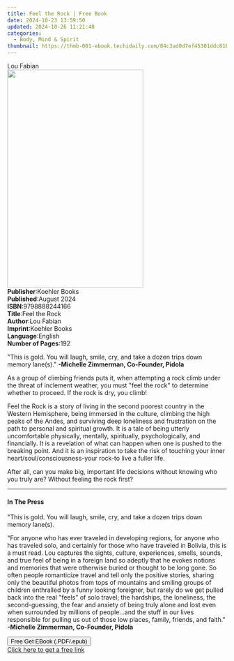 ```yaml
---
title: Feel the Rock | Free Book
date: 2024-10-23 13:59:50
updated: 2024-10-26 11:21:40
categories:
  - Body, Mind & Spirit
thumbnail: https://thmb-001-ebook.techidaily.com/84c3ad0d7ef45301ddc81ba2b045960dbad208cb8fbfc03e5225d1fb0d944d8c.jpg
---
```

<main id="book-container">
  <div class="flex flex-col">
    <div class="book-brief flex-1 py-6 px-4 sm:p-6 md:py-10 md:px-8">
      <!-- brief-->
      <div class="book-brief-main">Lou Fabian</div>
    </div>
    <div
      class="book-meta-info flex-1 grid gap-4 col-start-1 col-end-3 row-start-1 sm:mb-6 sm:grid-cols-4 lg:gap-6 lg:col-start-2 lg:row-end-6 lg:row-span-6 lg:mb-0"
    >
      <div
        class="book-meta-info-left place-content-center mt-4 p-4 text-sm leading-6 col-start-2 col-span-2 dark:text-slate-400"
      >
        <img
          class="w-full h-500 object-cover rounded-lg sm:h-255 sm:col-span-2 lg:col-span-full"
          src="https://img-001-ebook.techidaily.com/46f2f1278439a9c970d5afc1c57d1ac7a096eb866c8e6f30a9e764f1bd8e696e.jpg"
          alt=""
          width="312"
          height="500"
        />
      </div>
      <div
        class="book-meta-info-right mt-2 col-start-1 row-start-2 col-span-3 self-center"
      >
        <!-- meta data  -->
        <div class="flex flex-col px-4 md:px-8">
          <div class="flex-1">
            <strong>Publisher</strong>:<span class="px-2">Koehler Books</span>
          </div>
          <div class="flex-1">
            <strong>Published</strong>:<span class="px-2">August 2024</span>
          </div>
          <div class="flex-1">
            <strong>ISBN</strong>:<span class="px-2">9798888244166</span>
          </div>
          <div class="flex-1">
            <strong>Title</strong>:<span class="px-2">Feel the Rock</span>
          </div>
          <div class="flex-1">
            <strong>Author</strong>:<span class="px-2">Lou Fabian</span>
          </div>
          <div class="flex-1">
            <strong>Imprint</strong>:<span class="px-2">Koehler Books</span>
          </div>
          <div class="flex-1">
            <strong>Language</strong>:<span class="px-2">English</span>
          </div>
          <div class="flex-1">
            <strong>Number of Pages</strong>:<span class="px-2">192</span>
          </div>
        </div>
      </div>
    </div>
    <div class="book-description flex-1 py-6 px-4 sm:p-6 md:py-10 md:px-8">
      <div class="book-description-main">
        <div accordion-content="" id="description">
          <p data-sleek-node-id="40149a">
            "This is gold. You will laugh, smile, cry, and take a dozen trips
            down memory lane(s)."
            <strong>-Michelle Zimmerman, Co-Founder, Pidola</strong>
          </p>
          <p data-sleek-node-id="40149a">
            <span style="background-color: rgb(255, 255, 255)"
              >As a group of climbing friends puts it, when attempting a rock
              climb under the threat of inclement weather, you must "feel the
              rock" to determine whether to proceed. If the rock is dry, you
              climb!</span
            >
          </p>
          <p data-sleek-node-id="40149a">
            Feel the Rock<span style="background-color: rgb(255, 255, 255)"
              >&nbsp;is a story of living in the second poorest country in the
              Western Hemisphere, being immersed in the culture, climbing the
              high peaks of the Andes, and surviving deep loneliness and
              frustration on the path to personal and spiritual growth. It is a
              tale of being utterly uncomfortable physically, mentally,
              spiritually, psychologically, and financially. It is a revelation
              of what can happen when one is pushed to the breaking point. And
              it is an inspiration to take the risk of touching your inner
              heart/soul/consciousness-your rock-to live a fuller life.</span
            >
          </p>
          <p data-sleek-node-id="40149a">
            <span style="background-color: rgb(255, 255, 255)"
              >After all, can you make big, important life decisions without
              knowing who you truly are? Without feeling the rock first?</span
            >
          </p>
        </div>
        <div class="accordion-fader"></div>
      </div>
    </div>
    <div class="book-excerpts flex-1 py-6 px-4 sm:p-6 md:py-10 md:px-8">
      <!-- excerpts-->
      <div class="book-excerpts-main">
        <hr />
        <h4 class="placeholder placeholder-heading">
          <span>In The Press</span>
        </h4>
        <p></p>
        <p>
          "This is gold. You will laugh, smile, cry, and take a dozen trips down
          memory lane(s).
        </p>
        <p>
          "For anyone who has ever traveled in developing regions, for anyone
          who has traveled solo, and certainly for those who have traveled in
          Bolivia, this is a must read. Lou captures the sights, culture,
          experiences, smells, sounds, and true feel of being in a foreign land
          so adeptly that he evokes notions and memories that were otherwise
          buried or thought to be long gone. So often people romanticize travel
          and tell only the positive stories, sharing only the beautiful photos
          from tops of mountains and smiling groups of children enthralled by a
          funny looking foreigner, but rarely do we get pulled back into the
          real "feels" of solo travel; the hardships, the loneliness, the
          second-guessing, the fear and anxiety of being truly alone and lost
          even when surrounded by millions of people...and the stuff in our
          lives responsible for pulling us out of those low places, family,
          friends, and faith."
          <strong>-Michelle Zimmerman, Co-Founder, Pidola</strong>
        </p>
        <p></p>
      </div>
    </div>
    <div
      class="book-about-author flex-1 py-6 px-4 sm:p-6 md:py-10 md:px-8"
    ></div>
    <div class="book-free-get flex-1 py-6 px-4 sm:p-6 md:py-10 md:px-8">
      <button
        id="btn-free-get"
        class="bg-blue-500 hover:bg-blue-700 text-white font-bold py-2 px-4 rounded"
      >
        Free Get EBook (.PDF/.epub)
      </button>
      <div id="countdown-display" class="px-2 text-lg mt-2"></div>
      <a
        id="free-link"
        class="hidden bg-blue-500 hover:bg-blue-700 text-white font-bold py-2 px-4 rounded"
        href="https://www.ebooks.com/en-us/book/211439601/feel-the-rock/lou-fabian/"
        target="_blank"
        >Click here to get a free link</a
      >
    </div>
    <script>
      let countdownTime = 0;
      let countdownInterval = null;
      document
        .getElementById('btn-free-get')
        .addEventListener('click', startCountdown);
      function startCountdown() {
        countdownTime = new Date().getTime() + 60000 * 3;
        countdownInterval = setInterval(updateCountdown, 1000);
        document.getElementById('btn-free-get').disabled = true;
        document
          .getElementById('btn-free-get')
          .classList.add('bg-gray-500', 'cursor-not-allowed');
      }
      function updateCountdown() {
        let currentTime = new Date().getTime();
        let timeLeft = countdownTime - currentTime;
        let secondsLeft = Math.floor(timeLeft / 1000);
        document.getElementById('countdown-display').innerHTML =
          `Remaining time: ${secondsLeft} seconds.`;
        if (secondsLeft <= 0) {
          clearInterval(countdownInterval);
          document.getElementById('btn-free-get').classList.add('hidden');
          document.getElementById('free-link').classList.remove('hidden');
          document.getElementById('countdown-display').innerHTML = '';
        }
      }
    </script>
  </div>
</main>
